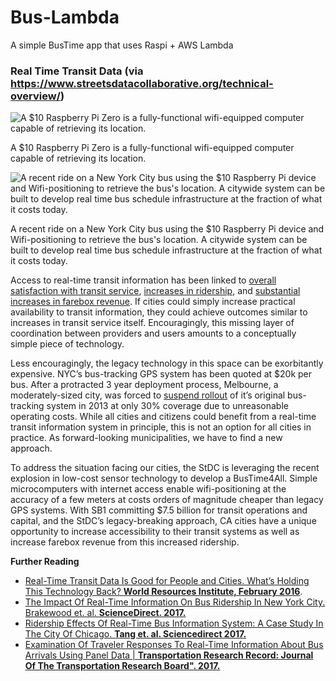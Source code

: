 # Bus-Lambda
A simple BusTime app that uses Raspi + AWS Lambda

### Real Time Transit Data (via https://www.streetsdatacollaborative.org/technical-overview/)

![ A $10 Raspberry Pi Zero is a fully-functional wifi-equipped computer capable of retrieving its location. ](https://static1.squarespace.com/static/59948729a803bbad877d588e/t/5997b872f14aa1178c60949c/1503115399348/raspberry-pi-zero-w-wireless-256x256.png?format=1500w)

A $10 Raspberry Pi Zero is a fully-functional wifi-equipped computer capable of retrieving its location.

![ A recent ride on a New York City bus using the $10 Raspberry Pi device and Wifi-positioning to retrieve the bus's location. A citywide system can be built to develop real time bus schedule infrastructure at the fraction of what it costs today. ](https://static1.squarespace.com/static/59948729a803bbad877d588e/t/5997b8bdf14aa1178c609703/1503115491956/bustime.jpg?format=1500w)

A recent ride on a New York City bus using the $10 Raspberry Pi device and Wifi-positioning to retrieve the bus's location. A citywide system can be built to develop real time bus schedule infrastructure at the fraction of what it costs today.

Access to real-time transit information has been linked to  [overall satisfaction with transit service](http://trrjournalonline.trb.org/doi/abs/10.3141/2082-13), [increases in ridership](http://www.sciencedirect.com/science/article/pii/S0968090X12000022), and  [substantial increases in farebox revenue](http://www.sciencedirect.com/science/article/pii/S0968090X15000297). If cities could simply increase practical availability to transit information, they could achieve outcomes similar to increases in transit service itself. Encouragingly, this missing layer of coordination between providers and users amounts to a conceptually simple piece of technology.

Less encouragingly, the legacy technology in this space can be exorbitantly expensive. NYC’s bus-tracking GPS system has been quoted at $20k per bus. After a protracted 3 year deployment process, Melbourne, a moderately-sized city, was forced to  [suspend rollout](https://www.streetsdatacollaborative.org/technical-overview/[https://www.itnews.com.au/news/melbourne-takes-second-stab-at-gps-bus-tracking-381093) of it’s original bus-tracking system in 2013 at only 30% coverage due to unreasonable operating costs. While all cities and citizens could benefit from a real-time transit information system in principle, this is not an option for all cities in practice. As forward-looking municipalities, we have to find a new approach.

To address the situation facing our cities, the StDC is leveraging the recent explosion in low-cost sensor technology to develop a BusTime4All. Simple microcomputers with internet access enable wifi-positioning at the accuracy of a few meters at costs orders of magnitude cheaper than legacy GPS systems. With SB1 committing $7.5 billion for transit operations and capital, and the StDC’s legacy-breaking approach, CA cities have a unique opportunity to increase accessibility to their transit systems as well as increase farebox revenue from this increased ridership.

**Further Reading**

-   [Real-Time Transit Data Is Good for People and Cities. What’s Holding This Technology Back?  **World Resources Institute, February 2016**](http://www.wri.org/blog/2016/02/real-time-transit-data-good-people-and-cities-whats-holding-technology-back).
-   [The Impact Of Real-Time Information On Bus Ridership In New York City. Brakewood et. al. **ScienceDirect. 2017.**](http://www.sciencedirect.com/science/article/pii/S0968090X15000297.)
-   [Ridership Effects Of Real-Time Bus Information System: A Case Study In The City Of Chicago.  **Tang et. al. Sciencedirect 2017.**](http://www.sciencedirect.com/science/article/pii/S0968090X12000022.)
-   [Examination Of Traveler Responses To Real-Time Information About Bus Arrivals Using Panel Data |  **Transportation Research Record: Journal Of The Transportation Research Board". 2017.**](http://trrjournalonline.trb.org/doi/abs/10.3141/2082-13.)
